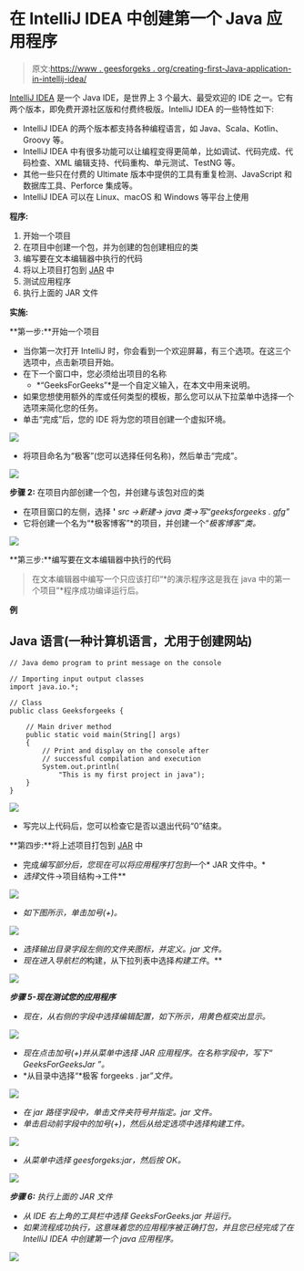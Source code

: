 # 在 IntelliJ IDEA 中创建第一个 Java 应用程序

> 原文:[https://www . geesforgeks . org/creating-first-Java-application-in-intellij-idea/](https://www.geeksforgeeks.org/creating-first-java-application-in-intellij-idea/)

[IntelliJ IDEA](https://www.geeksforgeeks.org/step-by-step-guide-to-install-intellij-idea/) 是一个 Java IDE，是世界上 3 个最大、最受欢迎的 IDE 之一。它有两个版本，即免费开源社区版和付费终极版。IntelliJ IDEA 的一些特性如下:

*   IntelliJ IDEA 的两个版本都支持各种编程语言，如 Java、Scala、Kotlin、Groovy 等。
*   IntelliJ IDEA 中有很多功能可以让编程变得更简单，比如调试、代码完成、代码检查、XML 编辑支持、代码重构、单元测试、TestNG 等。
*   其他一些只在付费的 Ultimate 版本中提供的工具有重复检测、JavaScript 和数据库工具、Perforce 集成等。
*   IntelliJ IDEA 可以在 Linux、macOS 和 Windows 等平台上使用

**程序:**

1.  开始一个项目
2.  在项目中创建一个包，并为创建的包创建相应的类
3.  编写要在文本编辑器中执行的代码
4.  将以上项目打包到 [JAR](https://www.geeksforgeeks.org/jar-files-java/) 中
5.  测试应用程序
6.  执行上面的 JAR 文件

**实施:**

**第一步:**开始一个项目

*   当你第一次打开 IntelliJ 时，你会看到一个欢迎屏幕，有三个选项。在这三个选项中，点击新项目开始。
*   在下一个窗口中，您必须给出项目的名称
    *   *“GeeksForGeeks”*是一个自定义输入，在本文中用来说明。
*   如果您想使用额外的库或任何类型的模板，那么您可以从下拉菜单中选择一个选项来简化您的任务。
*   单击“完成”后，您的 IDE 将为您的项目创建一个虚拟环境。

![](img/354e2ffc485d1755dbcef8a606e5049d.png)

*   将项目命名为“极客”(您可以选择任何名称)，然后单击“完成”。

![](img/1dede472a9c8137cc6d269dcdd92d417.png)

**步骤 2:** 在项目内部创建一个包，并创建与该包对应的类

*   在项目窗口的左侧，选择 **'** *src →新建→ java 类→写“geeksforgeeks . gfg”*
*   它将创建一个名为“*极客博客”*的项目，并创建一个“*极客博客”类。*

![](img/107430224271e18392d818a7705329fa.png)

**第三步:**编写要在文本编辑器中执行的代码

> 在文本编辑器中编写一个只应该打印“*的演示程序这是我在 java 中的第一个项目”*程序成功编译运行后。

**例**

## Java 语言(一种计算机语言，尤用于创建网站)

```
// Java demo program to print message on the console

// Importing input output classes
import java.io.*;

// Class
public class Geeksforgeeks {

    // Main driver method
    public static void main(String[] args)
    {
        // Print and display on the console after
        // successful compilation and execution
        System.out.println(
            "This is my first project in java");
    }
}
```

![](img/9517e24b0e2ea60ecbccfe15c57dd1de.png)

*   写完以上代码后，您可以检查它是否以退出代码“0”结束。

**第四步:**将上述项目打包到 [JAR](https://www.geeksforgeeks.org/jar-files-java/) 中

*   完成*编写部分后，您现在可以将应用程序打包到*一个* JAR 文件中。*
*   *选择*文件→项目结构→工件**

*![](img/1cdf82f588815acd8c2c9fc22991ea8c.png)*

*   *如下图所示，单击加号(+)。*

*![](img/e36e4cd55dc281295ee7c8b9fffcf8cc.png)*

*   *选择输出目录字段左侧的文件夹图标，并定义。jar 文件。*
*   *现在进入导航栏的*构建，从下拉列表中选择*构建工件*。**

*![](img/1890671ee9eb528d6d7a0de6bf313017.png)*

***步骤 5-现在测试您的应用程序***

*   *现在，从右侧的字段中选择编辑配置，如下所示，用黄色框突出显示。*

*![](img/cb548a8a7f1f235ac010aec7fe3a6cdd.png)*

*   *现在点击加号(+)并从菜单中选择 JAR 应用程序。在名称字段中，写下“ *GeeksForGeeksJar* ”。*
*   *从目录中选择“*极客 forgeeks . jar”*文件。*

*![](img/b52a46c3e89b1ed47b35e1df470f1b8a.png)*

*   *在 jar 路径字段中，单击文件夹符号并指定。jar 文件。*
*   *单击启动前字段中的加号(+)，然后从给定选项中选择构建工件。*

*![](img/1afd7a581fbb4466b6f418ac23dc0978.png)*

*   *从菜单中选择 geesforgeks:jar，然后按 OK。*

*![](img/4bd8812759464b24e087e41ba040ac62.png)*

***步骤 6:** 执行上面的 JAR 文件*

*   *从 IDE 右上角的工具栏中选择 GeeksForGeeks.jar 并运行。*
*   *如果流程成功执行，这意味着您的应用程序被正确打包，并且您已经完成了在 IntelliJ IDEA 中创建第一个 java 应用程序。*

*![](img/333b6773bf1a23f93b133374d68b9d18.png)*